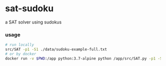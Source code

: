 # sat-sudoku
a SAT solver using sudokus

### usage
```bash
# run locally
src/SAT -p1 -S1 ./data/sudoku-example-full.txt
# or by docker
docker run -v $PWD:/app python:3.7-alpine python /app/src/SAT.py -p1 -S1 /app/data/sudoku-example-full.txt
```
